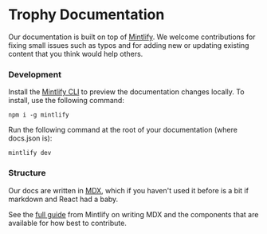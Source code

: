 # Trophy Documentation

Our documentation is built on top of [Mintlify](mintlify.com). We welcome contributions for fixing small issues such as typos and for adding new or updating existing content that you think would help others.

### Development

Install the [Mintlify CLI](https://www.npmjs.com/package/mintlify) to preview the documentation changes locally. To install, use the following command:

```
npm i -g mintlify
```

Run the following command at the root of your documentation (where docs.json is):

```
mintlify dev
```

### Structure

Our docs are written in [MDX](https://mdxjs.com/), which if you haven't used it before is a bit if markdown and React had a baby.

See the [full guide](https://mintlify.com/docs/content/components) from Mintlify on writing MDX and the components that are available for how best to contribute.
